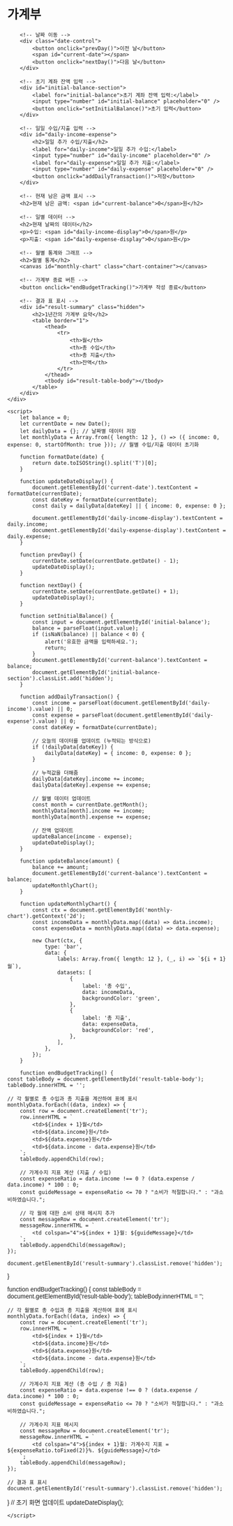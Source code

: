 <!DOCTYPE html>
<html lang="en">
<head>
    <meta charset="UTF-8">
    <meta name="viewport" content="width=device-width, initial-scale=1.0">
    <title>가계부 웹사이트</title>
    <link rel="stylesheet" href="https://cdnjs.cloudflare.com/ajax/libs/Chart.js/4.0.1/chart.min.css">
    <script src="https://cdnjs.cloudflare.com/ajax/libs/Chart.js/4.0.1/chart.min.js"></script>
    <style>
        body {
            font-family: Arial, sans-serif;
            margin: 0;
            padding: 20px;
        }
        .container {
            max-width: 800px;
            margin: auto;
        }
        .hidden {
            display: none;
        }
        .chart-container {
            margin-top: 20px;
        }
        .date-control {
            margin-top: 10px;
        }
    </style>
</head>
<body>
    <div class="container">
        <h1>가계부</h1>

        <!-- 날짜 이동 -->
        <div class="date-control">
            <button onclick="prevDay()">이전 날</button>
            <span id="current-date"></span>
            <button onclick="nextDay()">다음 날</button>
        </div>

        <!-- 초기 계좌 잔액 입력 -->
        <div id="initial-balance-section">
            <label for="initial-balance">초기 계좌 잔액 입력:</label>
            <input type="number" id="initial-balance" placeholder="0" />
            <button onclick="setInitialBalance()">초기 입력</button>
        </div>

        <!-- 일일 수입/지출 입력 -->
        <div id="daily-income-expense">
            <h2>일일 추가 수입/지출</h2>
            <label for="daily-income">일일 추가 수입:</label>
            <input type="number" id="daily-income" placeholder="0" />
            <label for="daily-expense">일일 추가 지출:</label>
            <input type="number" id="daily-expense" placeholder="0" />
            <button onclick="addDailyTransaction()">저장</button>
        </div>

        <!-- 현재 남은 금액 표시 -->
        <h2>현재 남은 금액: <span id="current-balance">0</span>원</h2>

        <!-- 일별 데이터 -->
        <h2>현재 날짜의 데이터</h2>
        <p>수입: <span id="daily-income-display">0</span>원</p>
        <p>지출: <span id="daily-expense-display">0</span>원</p>

        <!-- 월별 통계와 그래프 -->
        <h2>월별 통계</h2>
        <canvas id="monthly-chart" class="chart-container"></canvas>

        <!-- 가계부 종료 버튼 -->
        <button onclick="endBudgetTracking()">가계부 작성 종료</button>

        <!-- 결과 표 표시 -->
        <div id="result-summary" class="hidden">
            <h2>1년간의 가계부 요약</h2>
            <table border="1">
                <thead>
                    <tr>
                        <th>월</th>
                        <th>총 수입</th>
                        <th>총 지출</th>
                        <th>잔액</th>
                    </tr>
                </thead>
                <tbody id="result-table-body"></tbody>
            </table>
        </div>
    </div>

    <script>
        let balance = 0;
        let currentDate = new Date();
        let dailyData = {}; // 날짜별 데이터 저장
        let monthlyData = Array.from({ length: 12 }, () => ({ income: 0, expense: 0, startOfMonth: true })); // 월별 수입/지출 데이터 초기화

        function formatDate(date) {
            return date.toISOString().split('T')[0];
        }

        function updateDateDisplay() {
            document.getElementById('current-date').textContent = formatDate(currentDate);
            const dateKey = formatDate(currentDate);
            const daily = dailyData[dateKey] || { income: 0, expense: 0 };

            document.getElementById('daily-income-display').textContent = daily.income;
            document.getElementById('daily-expense-display').textContent = daily.expense;
        }

        function prevDay() {
            currentDate.setDate(currentDate.getDate() - 1);
            updateDateDisplay();
        }

        function nextDay() {
            currentDate.setDate(currentDate.getDate() + 1);
            updateDateDisplay();
        }

        function setInitialBalance() {
            const input = document.getElementById('initial-balance');
            balance = parseFloat(input.value);
            if (isNaN(balance) || balance < 0) {
                alert('유효한 금액을 입력하세요.');
                return;
            }
            document.getElementById('current-balance').textContent = balance;
            document.getElementById('initial-balance-section').classList.add('hidden');
        }

        function addDailyTransaction() {
            const income = parseFloat(document.getElementById('daily-income').value) || 0;
            const expense = parseFloat(document.getElementById('daily-expense').value) || 0;
            const dateKey = formatDate(currentDate);

            // 오늘의 데이터를 업데이트 (누적되는 방식으로)
            if (!dailyData[dateKey]) {
                dailyData[dateKey] = { income: 0, expense: 0 };
            }

            // 누적값을 더해줌
            dailyData[dateKey].income += income;
            dailyData[dateKey].expense += expense;

            // 월별 데이터 업데이트
            const month = currentDate.getMonth();
            monthlyData[month].income += income;
            monthlyData[month].expense += expense;

            // 잔액 업데이트
            updateBalance(income - expense);
            updateDateDisplay();
        }

        function updateBalance(amount) {
            balance += amount;
            document.getElementById('current-balance').textContent = balance;
            updateMonthlyChart();
        }

        function updateMonthlyChart() {
            const ctx = document.getElementById('monthly-chart').getContext('2d');
            const incomeData = monthlyData.map((data) => data.income);
            const expenseData = monthlyData.map((data) => data.expense);

            new Chart(ctx, {
                type: 'bar',
                data: {
                    labels: Array.from({ length: 12 }, (_, i) => `${i + 1}월`),
                    datasets: [
                        {
                            label: '총 수입',
                            data: incomeData,
                            backgroundColor: 'green',
                        },
                        {
                            label: '총 지출',
                            data: expenseData,
                            backgroundColor: 'red',
                        },
                    ],
                },
            });
        }

        function endBudgetTracking() {
    const tableBody = document.getElementById('result-table-body');
    tableBody.innerHTML = '';

    // 각 월별로 총 수입과 총 지출을 계산하여 표에 표시
    monthlyData.forEach((data, index) => {
        const row = document.createElement('tr');
        row.innerHTML = `
            <td>${index + 1}월</td>
            <td>${data.income}원</td>
            <td>${data.expense}원</td>
            <td>${data.income - data.expense}원</td>
        `;
        tableBody.appendChild(row);

        // 가계수지 지표 계산 (지출 / 수입)
        const expenseRatio = data.income !== 0 ? (data.expense / data.income) * 100 : 0;
        const guideMessage = expenseRatio <= 70 ? "소비가 적절합니다." : "과소비하였습니다.";

        // 각 월에 대한 소비 상태 메시지 추가
        const messageRow = document.createElement('tr');
        messageRow.innerHTML = `
            <td colspan="4">${index + 1}월: ${guideMessage}</td>
        `;
        tableBody.appendChild(messageRow);
    });

    document.getElementById('result-summary').classList.remove('hidden');
}



function endBudgetTracking() {
    const tableBody = document.getElementById('result-table-body');
    tableBody.innerHTML = '';

    // 각 월별로 총 수입과 총 지출을 계산하여 표에 표시
    monthlyData.forEach((data, index) => {
        const row = document.createElement('tr');
        row.innerHTML = `
            <td>${index + 1}월</td>
            <td>${data.income}원</td>
            <td>${data.expense}원</td>
            <td>${data.income - data.expense}원</td>
        `;
        tableBody.appendChild(row);

        // 가계수지 지표 계산 (총 수입 / 총 지출)
        const expenseRatio = data.expense !== 0 ? (data.expense / data.income) * 100 : 0;
        const guideMessage = expenseRatio <= 70 ? "소비가 적절합니다." : "과소비하였습니다.";

        // 가계수지 지표 메시지
        const messageRow = document.createElement('tr');
        messageRow.innerHTML = `
            <td colspan="4">${index + 1}월: 가계수지 지표 = ${expenseRatio.toFixed(2)}%. ${guideMessage}</td>
        `;
        tableBody.appendChild(messageRow);
    });

    // 결과 표 표시
    document.getElementById('result-summary').classList.remove('hidden');
}
        // 초기 화면 업데이트
        updateDateDisplay();
        
    </script>
</body>
</html>
